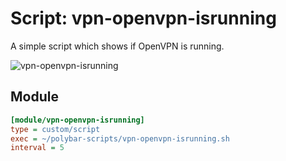 # Script: vpn-openvpn-isrunning

A simple script which shows if OpenVPN is running.

![vpn-openvpn-isrunning](screenshots/1.png)


## Module

```ini
[module/vpn-openvpn-isrunning]
type = custom/script
exec = ~/polybar-scripts/vpn-openvpn-isrunning.sh
interval = 5
```
